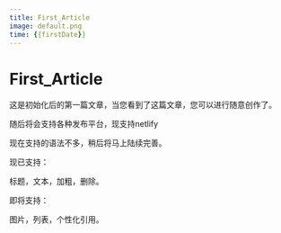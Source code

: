 ```yaml
---
title: First_Article
image: default.png
time: {{firstDate}}
---
```


# First_Article

这是初始化后的第一篇文章，当您看到了这篇文章，您可以进行随意创作了。

随后将会支持各种发布平台，现支持netlify

现在支持的语法不多，稍后将马上陆续完善。

现已支持：

标题，文本，加粗，删除。

即将支持：

图片，列表，个性化引用。